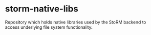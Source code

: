 storm-native-libs
=================

Repository which holds native libraries used by the StoRM backend to access underlying file system functionality.